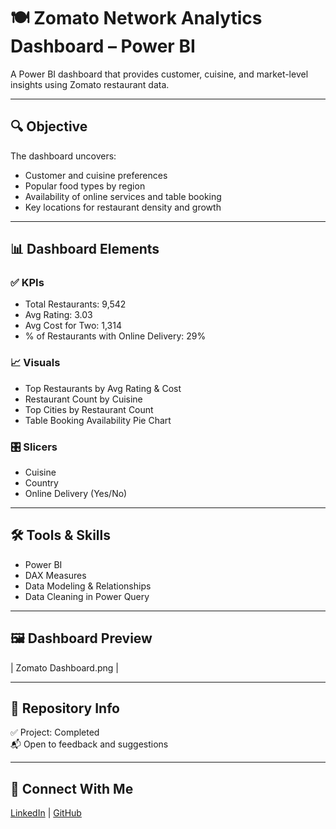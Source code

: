 # 🍽️ Zomato Network Analytics Dashboard – Power BI

A Power BI dashboard that provides customer, cuisine, and market-level insights using Zomato restaurant data.

---

## 🔍 Objective

The dashboard uncovers:
- Customer and cuisine preferences
- Popular food types by region
- Availability of online services and table booking
- Key locations for restaurant density and growth

---

## 📊 Dashboard Elements

### ✅ KPIs
- Total Restaurants: 9,542
- Avg Rating: 3.03
- Avg Cost for Two: 1,314
- % of Restaurants with Online Delivery: 29%

### 📈 Visuals
- Top Restaurants by Avg Rating & Cost
- Restaurant Count by Cuisine
- Top Cities by Restaurant Count
- Table Booking Availability Pie Chart

### 🎛 Slicers
- Cuisine
- Country
- Online Delivery (Yes/No)

---

## 🛠 Tools & Skills
- Power BI
- DAX Measures
- Data Modeling & Relationships
- Data Cleaning in Power Query

---

## 🖼️ Dashboard Preview

| Zomato Dashboard.png |

---

## 📌 Repository Info
✅ Project: Completed  
📬 Open to feedback and suggestions

---

## 🔗 Connect With Me

[LinkedIn](www.linkedin.com/in/riyasha-chatterjee) | [GitHub](https://github.com/riyasha-gif)
